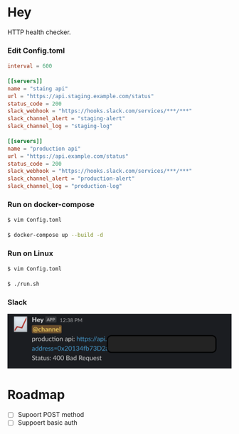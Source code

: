 # Hey

HTTP health checker.

### Edit Config.toml
```toml
interval = 600

[[servers]]
name = "staing api"
url = "https://api.staging.example.com/status"
status_code = 200
slack_webhook = "https://hooks.slack.com/services/***/***"
slack_channel_alert = "staging-alert"
slack_channel_log = "staging-log"

[[servers]]
name = "production api"
url = "https://api.example.com/status"
status_code = 200
slack_webhook = "https://hooks.slack.com/services/***/***"
slack_channel_alert = "production-alert"
slack_channel_log = "production-log"
```

### Run on docker-compose
```sh
$ vim Config.toml

$ docker-compose up --build -d
```

### Run on Linux
```sh
$ vim Config.toml

$ ./run.sh
```

### Slack

![Hey](https://raw.githubusercontent.com/dongri/images/master/hey-alert.png)


# Roadmap
- [ ] Supoort POST method
- [ ] Suppoert basic auth
